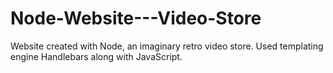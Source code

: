 # Node-Website---Video-Store
Website created with Node, an imaginary retro video store. Used templating engine Handlebars along with JavaScript.
